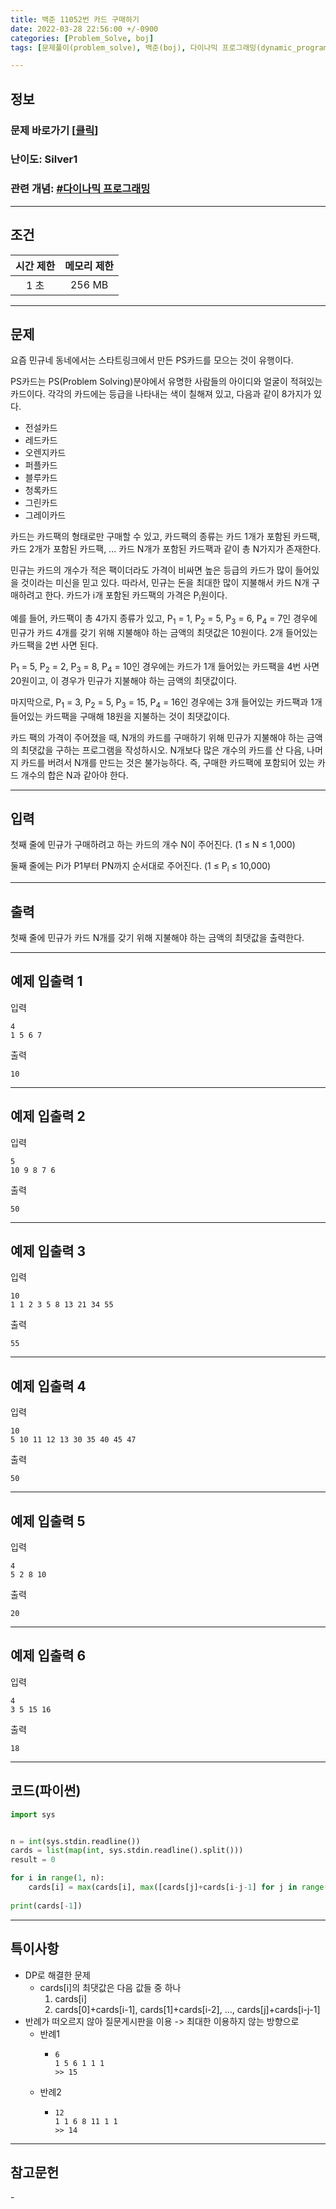 ```yaml
---
title: 백준 11052번 카드 구매하기
date: 2022-03-28 22:56:00 +/-0900
categories: [Problem_Solve, boj]
tags: [문제풀이(problem_solve), 백준(boj), 다이나믹 프로그래밍(dynamic_programming)]

---
```

## 정보
### 문제 바로가기 [[클릭](https://www.acmicpc.net/problem/11052)]
### 난이도: Silver1
### 관련 개념: [#다이나믹 프로그래밍](https://www.acmicpc.net/problemset?sort=ac_desc&algo=33)

---
## 조건

시간 제한|메모리 제한
:---:|:---:
1 초|256 MB

---
## 문제
요즘 민규네 동네에서는 스타트링크에서 만든 PS카드를 모으는 것이 유행이다.

PS카드는 PS(Problem Solving)분야에서 유명한 사람들의 아이디와 얼굴이 적혀있는 카드이다. 각각의 카드에는 등급을 나타내는 색이 칠해져 있고, 다음과 같이 8가지가 있다.

- 전설카드
- 레드카드
- 오렌지카드
- 퍼플카드
- 블루카드
- 청록카드
- 그린카드
- 그레이카드

카드는 카드팩의 형태로만 구매할 수 있고, 카드팩의 종류는 카드 1개가 포함된 카드팩, 카드 2개가 포함된 카드팩, ... 카드 N개가 포함된 카드팩과 같이 총 N가지가 존재한다.

민규는 카드의 개수가 적은 팩이더라도 가격이 비싸면 높은 등급의 카드가 많이 들어있을 것이라는 미신을 믿고 있다. 따라서, 민규는 돈을 최대한 많이 지불해서 카드 N개 구매하려고 한다. 카드가 i개 포함된 카드팩의 가격은 P<sub>i</sub>원이다.

예를 들어, 카드팩이 총 4가지 종류가 있고, P<sub>1</sub> = 1, P<sub>2</sub> = 5, P<sub>3</sub> = 6, P<sub>4</sub> = 7인 경우에 민규가 카드 4개를 갖기 위해 지불해야 하는 금액의 최댓값은 10원이다. 2개 들어있는 카드팩을 2번 사면 된다.

P<sub>1</sub> = 5, P<sub>2</sub> = 2, P<sub>3</sub> = 8, P<sub>4</sub> = 10인 경우에는 카드가 1개 들어있는 카드팩을 4번 사면 20원이고, 이 경우가 민규가 지불해야 하는 금액의 최댓값이다.

마지막으로, P<sub>1</sub> = 3, P<sub>2</sub> = 5, P<sub>3</sub> = 15, P<sub>4</sub> = 16인 경우에는 3개 들어있는 카드팩과 1개 들어있는 카드팩을 구매해 18원을 지불하는 것이 최댓값이다.

카드 팩의 가격이 주어졌을 때, N개의 카드를 구매하기 위해 민규가 지불해야 하는 금액의 최댓값을 구하는 프로그램을 작성하시오. N개보다 많은 개수의 카드를 산 다음, 나머지 카드를 버려서 N개를 만드는 것은 불가능하다. 즉, 구매한 카드팩에 포함되어 있는 카드 개수의 합은 N과 같아야 한다.

---
## 입력
첫째 줄에 민규가 구매하려고 하는 카드의 개수 N이 주어진다. (1 ≤ N ≤ 1,000)

둘째 줄에는 Pi가 P1부터 PN까지 순서대로 주어진다. (1 ≤ P<sub>i</sub> ≤ 10,000)

---
## 출력
첫째 줄에 민규가 카드 N개를 갖기 위해 지불해야 하는 금액의 최댓값을 출력한다.

---
## 예제 입출력 1
입력
```
4
1 5 6 7
```

출력
```
10
```

---
## 예제 입출력 2
입력
```
5
10 9 8 7 6
```

출력
```
50
```

---
## 예제 입출력 3
입력
```
10
1 1 2 3 5 8 13 21 34 55
```

출력
```
55
```

---
## 예제 입출력 4
입력
```
10
5 10 11 12 13 30 35 40 45 47
```

출력
```
50
```

---
## 예제 입출력 5
입력
```
4
5 2 8 10
```

출력
```
20
```

---
## 예제 입출력 6
입력
```
4
3 5 15 16
```

출력
```
18
```

---
## 코드(파이썬)
```python
import sys


n = int(sys.stdin.readline())
cards = list(map(int, sys.stdin.readline().split()))
result = 0

for i in range(1, n):
    cards[i] = max(cards[i], max([cards[j]+cards[i-j-1] for j in range(i//2+1)]))
    
print(cards[-1])

```

---
## 특이사항
- DP로 해결한 문제
  - cards[i]의 최댓값은 다음 값들 중 하나
    1. cards[i]
    2. cards[0]+cards[i-1], cards[1]+cards[i-2], ..., cards[j]+cards[i-j-1]
- 반례가 떠오르지 않아 질문게시판을 이용 -> 최대한 이용하지 않는 방향으로
  - 반례1
    - ```
      6
      1 5 6 1 1 1
      >> 15
      ```
  - 반례2
    - ```
      12
      1 1 6 8 11 1 1
      >> 14
      ```

---
## 참고문헌
\- 
